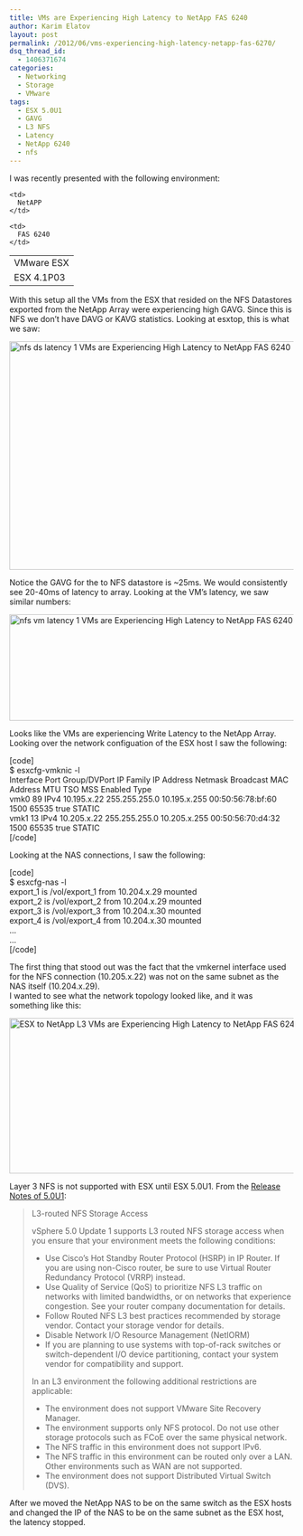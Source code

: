 ```yaml
---
title: VMs are Experiencing High Latency to NetApp FAS 6240
author: Karim Elatov
layout: post
permalink: /2012/06/vms-experiencing-high-latency-netapp-fas-6270/
dsq_thread_id:
  - 1406371674
categories:
  - Networking
  - Storage
  - VMware
tags:
  - ESX 5.0U1
  - GAVG
  - L3 NFS
  - Latency
  - NetApp 6240
  - nfs
---
```

I was recently presented with the following environment:

<table border="0">
  <tr>
    <td>
      VMware ESX
    </td>
    
    <td>
      NetAPP
    </td>
  </tr>
  
  <tr>
    <td>
      ESX 4.1P03
    </td>
    
    <td>
      FAS 6240
    </td>
  </tr>
</table>

With this setup all the VMs from the ESX that resided on the NFS Datastores exported from the NetApp Array were experiencing high GAVG. Since this is NFS we don&#8217;t have DAVG or KAVG statistics. Looking at esxtop, this is what we saw:

<a href="http://virtuallyhyper.com/wp-content/uploads/2012/06/nfs_ds_latency_1.png" onclick="javascript:_gaq.push(['_trackEvent','outbound-article','http://virtuallyhyper.com/wp-content/uploads/2012/06/nfs_ds_latency_1.png']);"><img class="alignnone size-full wp-image-1717" title="nfs_ds_latency_1" src="http://virtuallyhyper.com/wp-content/uploads/2012/06/nfs_ds_latency_1.png" alt="nfs ds latency 1 VMs are Experiencing High Latency to NetApp FAS 6240" width="1268" height="404" /></a>

Notice the GAVG for the to NFS datastore is ~25ms. We would consistently see 20-40ms of latency to array. Looking at the VM&#8217;s latency, we saw similar numbers:

<a href="http://virtuallyhyper.com/wp-content/uploads/2012/06/nfs_vm_latency_1.png" onclick="javascript:_gaq.push(['_trackEvent','outbound-article','http://virtuallyhyper.com/wp-content/uploads/2012/06/nfs_vm_latency_1.png']);"><img class="alignnone size-full wp-image-1716" title="nfs_vm_latency_1" src="http://virtuallyhyper.com/wp-content/uploads/2012/06/nfs_vm_latency_1.png" alt="nfs vm latency 1 VMs are Experiencing High Latency to NetApp FAS 6240" width="980" height="188" /></a>

Looks like the VMs are experiencing Write Latency to the NetApp Array. Looking over the network configuation of the ESX host I saw the following:

[code]  
$ esxcfg-vmknic -l  
Interface Port Group/DVPort IP Family IP Address Netmask Broadcast MAC Address MTU TSO MSS Enabled Type  
vmk0 89 IPv4 10.195.x.22 255.255.255.0 10.195.x.255 00:50:56:78:bf:60 1500 65535 true STATIC  
vmk1 13 IPv4 10.205.x.22 255.255.255.0 10.205.x.255 00:50:56:70:d4:32 1500 65535 true STATIC  
[/code]

Looking at the NAS connections, I saw the following:

[code]  
$ esxcfg-nas -l  
export\_1 is /vol/export\_1 from 10.204.x.29 mounted  
export\_2 is /vol/export\_2 from 10.204.x.29 mounted  
export\_3 is /vol/export\_3 from 10.204.x.30 mounted  
export\_4 is /vol/export\_4 from 10.204.x.30 mounted  
...  
...  
[/code]

The first thing that stood out was the fact that the vmkernel interface used for the NFS connection (10.205.x.22) was not on the same subnet as the NAS itself (10.204.x.29).  
I wanted to see what the network topology looked like, and it was something like this:

<a href="http://virtuallyhyper.com/wp-content/uploads/2012/06/ESX-to-NetApp_L3.jpg" onclick="javascript:_gaq.push(['_trackEvent','outbound-article','http://virtuallyhyper.com/wp-content/uploads/2012/06/ESX-to-NetApp_L3.jpg']);"><img class="alignnone size-full wp-image-1719" title="ESX-to-NetApp_L3" src="http://virtuallyhyper.com/wp-content/uploads/2012/06/ESX-to-NetApp_L3.jpg" alt="ESX to NetApp L3 VMs are Experiencing High Latency to NetApp FAS 6240" width="983" height="275" /></a>

Layer 3 NFS is not supported with ESX until ESX 5.0U1. From the <a href="https://www.vmware.com/support/vsphere5/doc/vsp_esxi50_u1_rel_notes.html" onclick="javascript:_gaq.push(['_trackEvent','outbound-article','http://www.vmware.com/support/vsphere5/doc/vsp_esxi50_u1_rel_notes.html']);">Release Notes of 5.0U1</a>:

> L3-routed NFS Storage Access
> 
> vSphere 5.0 Update 1 supports L3 routed NFS storage access when you ensure that your environment meets the following conditions:
> 
> *   Use Cisco&#8217;s Hot Standby Router Protocol (HSRP) in IP Router. If you are using non-Cisco router, be sure to use Virtual Router Redundancy Protocol (VRRP) instead.
> *   Use Quality of Service (QoS) to prioritize NFS L3 traffic on networks with limited bandwidths, or on networks that experience congestion. See your router company documentation for details.
> *   Follow Routed NFS L3 best practices recommended by storage vendor. Contact your storage vendor for details.
> *   Disable Network I/O Resource Management (NetIORM)
> *   If you are planning to use systems with top-of-rack switches or switch-dependent I/O device partitioning, contact your system vendor for compatibility and support.
> 
> In an L3 environment the following additional restrictions are applicable:
> 
> *   The environment does not support VMware Site Recovery Manager.
> *   The environment supports only NFS protocol. Do not use other storage protocols such as FCoE over the same physical network.
> *   The NFS traffic in this environment does not support IPv6.
> *   The NFS traffic in this environment can be routed only over a LAN. Other environments such as WAN are not supported.
> *   The environment does not support Distributed Virtual Switch (DVS).

After we moved the NetApp NAS to be on the same switch as the ESX hosts and changed the IP of the NAS to be on the same subnet as the ESX host, the latency stopped.

<p class="wp-flattr-button">
  <a class="FlattrButton" style="display:none;" href="http://virtuallyhyper.com/2012/06/vms-experiencing-high-latency-netapp-fas-6270/" title=" VMs are Experiencing High Latency to NetApp FAS 6240" rev="flattr;uid:virtuallyhyper;language:en_GB;category:text;tags:ESX 5.0U1,GAVG,L3 NFS,Latency,NetApp 6240,nfs,blog;button:compact;">I was recently presented with the following environment: VMware ESX NetAPP ESX 4.1P03 FAS 6240 With this setup all the VMs from the ESX that resided on the NFS Datastores...</a>
</p>